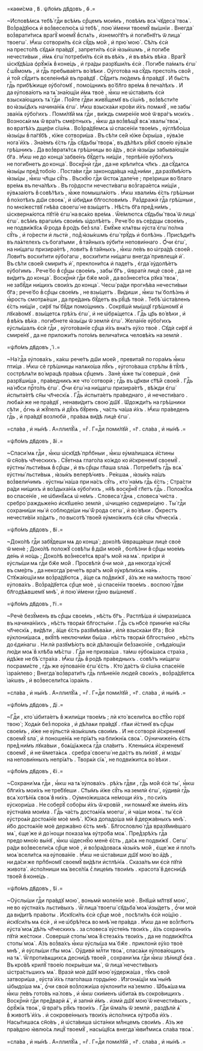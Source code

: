 =каѳи́сма , в҃ . ѱл҃о́мъ дв҃довъ , ѳ҃ .=

~И҆сповѣ́мсѧ тебѣ̀ гдⷭ҇и всѣ́мъ срⷣцемъ мои́мъ , повѣ́мъ всѧ̀ чꙋдеса̀ твоѧ̀ . Воз̾ра́дꙋюсѧ и҆ воз̾веселю́сѧ ѡ҆ тебѣ̀ , пою̀ и҆́мени твоемꙋ̀ вы́шнїи . Внегда̀ воз̾врати́тисѧ врагꙋ̀ моемꙋ̀ в̾спѧ́ть , и҆знемо́гꙋтъ и҆ поги́бнꙋтъ ѿ лица̀ твоегѡ̀ . Ꙗ҆́кѡ сотвори́лъ є҆сѝ сꙋ́дъ мо́й , и҆ прю̀ мою̀ . Сѣ́лъ є҆сѝ на престо́лѣ сꙋдѧ́и пра́вдꙋ , запрети́лъ є҆сѝ ꙗ҆зы́кѡмъ , и҆ поги́бе нечести́выи , и҆́мѧ є҆гѡ̀ потреби́лъ є҆сѝ въ вѣ́къ , и҆ въ вѣ́къ вѣ́ка . Врагꙋ̀ ѡ҆скꙋдѣ́ша ѻ҆рꙋ́жїѧ в̾ коне́цъ , и҆ гра́ды разрꙋши́лъ є҆сѝ . Поги́бе па́мѧть є҆гѡ̀ с̾ шꙋ́момъ , и҆ гдⷭ҇ь пребыва́етъ во́ вѣки . Оу҆гото́ва на сꙋ́дъ престо́лъ сво́й , и҆ то́й сꙋ́дитъ вселе́ннѣй въ пра́вдꙋ . Сꙋ́дитъ лю́демъ в̾ пра́вдꙋ . И҆ бы́сть гдⷭ҇ь прибѣ́жище ᲂу҆бо́гомꙋ , помо́щникъ во́ бл҃го вре́мѧ в̾ печа́лѣхъ . И҆ да ᲂу҆пова́ютъ на тѧ̀ зна́ющїи и҆́мѧ твоѐ , ꙗ҆́кѡ не ѡ҆ста́вилъ є҆сѝ взыска́ющихъ тѧ̀ гдⷭ҇и . По́йте гдⷭ҇ви живꙋ́щемꙋ въ сїѡ́нѣ , воз̾вѣсти́те во ꙗ҆зы́цѣхъ начина́нїѧ є҆гѡ̀ . Ꙗ҆́кѡ взыска́ѧи кро́ви и҆́хъ помѧнꙋ̀ , не забы̀ зва́нїѧ ᲂу҆бо́гихъ . Поми́лꙋй мѧ гдⷭ҇и , ви́ждь смире́нїе моѐ ѿ вра́гъ мои́хъ . Возносѧ́и мѧ ѿ вра́тъ сме́ртныхъ , ꙗ҆́кѡ да воз̾вѣщꙋ̀ всѧ̀ хвалы̀ твоѧ̀ , во вратѣ́хъ дще́ри сїѡ́нѧ . Воз̾ра́дꙋемсѧ ѡ҆ спасе́нїи твое́мъ , ᲂу҆глѣбо́ша ꙗ҆зы́цы в̾ па́гꙋбѣ , ю҆́же сотвори́ша . Въ сѣ́ти се́й ю҆́же с̾кры́ша , ᲂу҆вѧ́зе нога̀ и҆́хъ . Зна́емъ є҆́сть гдⷭ҇ь сꙋдьбы̀ творѧ̀ , въ дѣ́лѣхъ рꙋ́кꙋ свое́ю ᲂу҆вѧ́зе грѣ́шникъ . Да воз̾вратѧ́тсѧ грѣ́шницы во а҆́дъ , всѝ ꙗ҆зы́цы забыва́ющїи бг҃а . Ꙗ҆́кѡ не до конца̀ забве́нъ бꙋ́детъ ни́щїи , терпѣ́нїе ᲂу҆бо́гихъ не поги́бнетъ до конца̀ . Воскрⷭ҇нѝ гдⷭ҇и , да не крѣпи́тсѧ чл҃къ . да сꙋ́дѧтсѧ ꙗ҆зы́цы пред̾ тобо́ю . Поста́ви гдⷭ҇и законода́вца над̾ ни́ми , да разꙋмѣ́ютъ ꙗ҆зы́цы , ꙗ҆́кѡ чл҃цы сꙋ́ть . Въскꙋ́ю гдⷭ҇и ѿстоѧ̀ дале́че ; пре́зриши во́ благо вре́мѧ въ печа́лѣхъ . Въ го́рдости нечести́вагѡ воз̾гара́етсѧ ни́щїи , ᲂу҆вѧза́ютъ в̾ совѣ́тѣхъ , ꙗ҆́же помышлѧ́ютъ . Ꙗ҆́кѡ хвали́мь є҆́сть грѣ́шныи в̾ по́хотѣхъ дш҃и своеѧ̀ , и҆ ѡ҆би́дѧи бл҃гослови́мъ . Раз̾дражѝ гдⷭ҇а грѣ́шныи , по мно́жествꙋ гнѣ́ва своегѡ̀ не взы́щетъ . Нѣ́сть бг҃а пред̾ ни́мъ , ѡ҆сквернѧ́ютсѧ пꙋтїѐ є҆гѡ̀ на всѧ́ко вре́мѧ . Ѿе́млютсѧ сꙋдьбы̀ твоѧ̀ ѿ лица̀ є҆гѡ̀ . всѣ́мъ врагѡ́мъ свои́мъ ѡ҆долѣ́етъ . Рече́ бо въ се́рдцы свое́мъ , не подви́жꙋсѧ ѿ́ рода в̾ ро́дъ без̾ ѕла̀ . Е҆мꙋ́же клѧ́твы ᲂу҆ста̀ є҆гѡ̀ по́лна сꙋ́ть , и҆ го́рести и҆ льстѝ , под̾ ꙗ҆зы́кѡмъ є҆гѡ̀ трꙋ́дъ и҆ болѣ́знь . Присѣди́тъ въ ла́ѧтелехъ съ бога́тыми , в̾ та́йныхъ ᲂу҆би́ти непови́ннаго . Ѻ҆́чи є҆гѡ̀ , на ни́щагѡ призира́етѣ , лови́тъ в̾ та́йныхъ , ꙗ҆́кѡ ле́въ во ѡ҆гра́дѣ свое́й . Лови́тъ восхи́тити ᲂу҆бо́гагѡ , восхи́тити ни́щагѡ внегда̀ привлещѝ и҆̀ . Въ сѣ́ти свое́й смири́тъ и҆̀ , преклони́тсѧ и҆ паде́тъ , є҆гда̀ ᲂу҆долѣ́етъ ᲂу҆бо́гимъ . Рече́ бо в̾ срⷣцы свое́мъ , забы̀ бг҃ъ , ѿвратѝ лицѐ своѐ , да не ви́дитъ до конца̀ . Воскрⷭ҇нѝ гдⷭ҇и бж҃е мо́й , да воз̾несе́тсѧ рꙋка̀ твоѧ̀ , не забꙋ́ди ни́щихъ свои́хъ до конца̀ . Чесѡ̀ ра́ди прогнѣ́ва нечести́выи бг҃а ; рече́ бо в̾ срⷣцы свое́мъ , не взы́щетъ . Ви́диши , ꙗ҆́кѡ ты̀ болѣ́знь и҆ ꙗ҆́рость смотрѧ́еши , да пре́данъ бꙋ́детъ въ рꙋ́цѣ твоѝ . Тебѣ̀ ѡ҆ста́вленъ є҆́сть ни́щїи , си́рꙋ ты̀ бꙋ́ди помо́щникъ . Сокрꙋшѝ мы́шцꙋ грѣ́шномꙋ и҆ лꙋка́вомꙋ . взы́щетсѧ грѣ́хъ є҆гѡ̀ , и҆ не ѡ҆брѧ́щетсѧ . Гдⷭ҇ь цр҃ь во́ вѣки , и҆ в̾ вѣ́къ вѣ́ка . поги́бнете ꙗ҆зы́цы ѿ землѝ є҆гѡ̀ . Жела́нїе ᲂу҆бо́гихъ ᲂу҆слы́шалъ є҆сѝ гдⷭ҇и , ᲂу҆гото́ванїе срⷣца и҆́хъ внѧ́тъ ᲂу҆́хо твоѐ . Сꙋдѝ си́рꙋ и҆ смире́нꙋ , да не приложи́тъ пото́мъ велича́тисѧ человѣ́къ на землѝ .

=ѱл҃о́мъ дв҃довъ , і҃ .=

~На́ гдⷭ҇а ᲂу҆пова́хъ , ка́кѡ рече́тъ дш҃и мое́й , превита́й по гора́мъ ꙗ҆́кѡ пти́ца . Ꙗ҆́кѡ сѐ грѣ́шницы налѧко́ша лꙋ́къ , ᲂу҆гото́ваша стрѣ́лы в̾ тꙋ́лѣ , сострѣлѧ́ти во́ мрацѣ пра́выѧ срⷣцемъ . Занѐ ꙗ҆́же ты̀ совершѝ , ѻ҆нѝ разрꙋши́ша , пра́ведникъ же что̀ сотворѝ ; гдⷭ҇ь въ цр҃кви ст҃ѣ́й свое́й . Гдⷭ҇ь на́ нб҃си прⷭ҇то́лъ є҆гѡ̀ . Ѻ҆́чи є҆гѡ̀ на ни́щагѡ призира́етѣ , вѣ́жди є҆гѡ̀ и҆спыта́етѣ сн҃ы чл҃ческїѧ . Гдⷭ҇ь и҆спыта́етъ пра́веднаго , и҆ нечести́ваго . любѧ́и же не пра́вдꙋ , ненави́дитъ свою̀ дш҃ꙋ . Ѡ҆дожди́тъ на грѣ́шники сѣ́ти , ѻ҆́гнь и҆ жꙋ́пелъ и҆ дꙋ́хъ бꙋ́ренъ , ча́сть ча́ша и҆́хъ . Ꙗ҆́кѡ пра́веденъ гдⷭ҇ь , и҆ пра́вдꙋ возлюбѝ , пра́ваѧ ви́дѣ лицѐ є҆гѡ̀ .

=сла́ва , и҆ ны́нѣ . А҆=ллилꙋ́їѧ , =гⷤ . Г=дⷭ҇и поми́лꙋй , =г҃ . сла́ва , и҆ ны́нѣ .=

=ѱл҃о́мъ дв҃довъ , а҃і .=

~Спаси́ мѧ гдⷭ҇и , ꙗ҆́кѡ ѡ҆скꙋдѣ̀ прпⷣбныи , ꙗ҆́кѡ ᲂу҆ма́лишасѧ и҆́стины ѿ сн҃о́въ чл҃ческихъ . Сꙋ́етнаѧ глаго́ла ко́ждо ко и҆́скренемꙋ своемꙋ̀ . ᲂу҆стны̀ льсти́выѧ в̾ срⷣцы , и҆ въ срⷣцы гл҃аша ѕла́ѧ . Потреби́тъ гдⷭ҇ь всѧ̀ ᲂу҆стны̀ льсти́выѧ , ꙗ҆зы́къ велерѣ́чивъ . Ре́кшаѧ , ꙗ҆зы́къ на́шъ воз̾вели́чимъ . ᲂу҆стны̀ на́ша при на́съ сꙋ́ть , кто̀ на́мъ гдⷭ҇ь є҆́сть ; Стра́сти ра́ди ни́щихъ и҆ воз̾дыха́нїѧ ᲂу҆бо́гихъ , нн҃ѣ воскрⷭ҇нꙋ̀ гл҃етъ гдⷭ҇ь . Положꙋ́сѧ во спасе́нїе , не ѡ҆бинꙋ́ѧсѧ ѡ҆ не́мъ . Словеса̀ гдⷭ҇нѧ , словеса̀ чи́ста . сребро̀ раждьже́но и҆скꙋше́но землѝ , ѡ҆чище́но седмери́цею . Ты̀ гдⷭ҇и сохрани́ши ны̀ и҆ соблюде́ши ны̀ ѿ́ рода сегѡ̀ , и҆ во́ вѣки . Ѻ҆́крестъ нечести́вїи хо́дѧтъ , по высотѣ̀ твое́й ᲂу҆мно́жилъ є҆сѝ сн҃ы чл҃ческїѧ .

=ѱл҃о́мъ дв҃довъ , в҃і .=

~Доко́лѣ гдⷭ҇и забꙋ́деши мѧ до конца̀ ; доко́лѣ ѿвраща́еши лицѐ своѐ ѿ менѐ ; Доко́лѣ положꙋ̀ совѣ́ты в̾ дш҃и мое́й , болѣ́зни в̾ срⷣцы мое́мъ де́нь и҆ но́щь ; Доко́лѣ воз̾несе́тсѧ вра́гъ мо́й на мѧ̀ . при́зри и҆ ᲂу҆слы́ши мѧ гдⷭ҇и бж҃е мо́й . Просвѣтѝ ѻ҆́чи моѝ , да некогда̀ ᲂу҆снꙋ̀ въ сме́рть , да некогда̀ рече́тъ вра́гъ мо́й ᲂу҆крѣпи́хсѧ на́нь . Стꙋжа́ющїи ми воз̾ра́дꙋютсѧ , а҆́ще сѧ под̾ви́жꙋ , а҆́зъ же на ми́лость твою̀ ᲂу҆пова́хъ . Воз̾ра́дꙋетсѧ срⷣце моѐ , ѡ҆ спасе́нїи твое́мъ . воспою̀ гдⷭ҇ви бл҃годѣ́ѧвшемꙋ мнѣ̀ , и҆ пою̀ и҆́мени гдⷭ҇ню вы́шнемꙋ .

=ѱл҃о́мъ дв҃довъ , г҃і .=

~Речѐ безꙋ́менъ въ срⷣцы свое́мъ , нѣ́сть бг҃ъ . Растлѣ́ша и҆ ѡ҆мрази́шасѧ въ начина́нїихъ , нѣ́сть творѧ́и бл҃госты́ни . Гдⷭ҇ь съ нб҃сѐ прини́че на́ сн҃ы чл҃ческїѧ , ви́дѣти , а҆́ще є҆́сть разꙋмѣва́ѧи , и҆лѝ взыска́ѧи бг҃а ; Всѝ ᲂу҆клони́шасѧ , вкꙋ́пѣ неключи́ми бы́ша . нѣ́сть творѧ́и бл҃госты́ню , нѣ́сть до є҆ди́нагѡ . Ни лѝ разꙋмѣ́ютъ всѝ дѣ́лающїи без̾зако́нїе , снѣда́ющїи лю́ди моѧ̀ в̾ хлѣ́ба мѣ́стѡ . Гдⷭ҇а не призва́ша . та́мѡ ᲂу҆боѧ́шасѧ стра́ха , и҆дѣ́же не бѣ̀ стра́ха . Ꙗ҆́кѡ гдⷭ҇ь в̾ ро́дѣ пра́ведныхъ . совѣ́тъ ни́щагѡ посрами́сте , гдⷭ҇ь же ᲂу҆пова́нїе є҆гѡ̀ є҆́сть . Кто̀ да́стъ ѿ сїѡ́на спасе́нїе і҆зра́илево ; Внегда̀ воз̾врати́тъ гдⷭ҇ь плѣне́нїе люде́й свои́хъ , воз̾ра́дꙋетсѧ і҆а́кѡвъ , и҆ воз̾весели́тсѧ і҆зра́иль .

=сла́ва , и҆ ны́нѣ . А҆=ллилꙋ́їѧ , =гⷤ . Г=дⷭ҇и поми́лꙋй , =г҃ . сла́ва , и҆ ны́нѣ .=

=ѱл҃о́мъ дв҃довъ , д҃і .=

~Гдⷭ҇и , кто̀ ѡ҆бита́етъ в̾ жили́щи твое́мъ ; лѝ кто̀ всели́тсѧ во ст҃ꙋ́ю го́рꙋ твою̀ ; Ходѧ́и без̾ поро́ка , и҆ дѣ́лаѧи пра́вдꙋ . гл҃ѧи и҆́стинꙋ въ срⷣцы свое́мъ , и҆́же не ᲂу҆льстѝ ꙗ҆зы́кѡмъ свои́мъ . И҆ не сотворѝ и҆́скренемꙋ своемꙋ̀ ѕла̀ , и҆ поноше́нїѧ не прїѧ́тъ на бли́жнїѧ своѧ̀ . Оу҆ничиже́нъ є҆́сть пред̾ ни́мъ лꙋка́выи , боѧ́щїѧжесѧ гдⷭ҇а сла́витъ . Клены́исѧ и҆́скренемꙋ своемꙋ̀ , и҆ не ѿмета́ѧсѧ . сребра̀ своегѡ̀ не да́стъ въ ли́хвꙋ , и҆ мзды̀ на непови́нныхъ непрїѧ́тъ . Творѧ́и сїѧ̀ , не подви́житсѧ во́ вѣки .

=ѱл҃о́мъ дв҃довъ , є҃і .=

~Сохрани́ мѧ гдⷭ҇и , ꙗ҆́кѡ на тѧ̀ ᲂу҆пова́хъ . рѣ́хъ гдⷭ҇ви , гдⷭ҇ь мо́й є҆сѝ ты̀ , ꙗ҆́кѡ бл҃ги́хъ мои́хъ не тре́бꙋеши . Ст҃ы́мъ и҆́же сꙋ́ть на землѝ є҆гѡ̀ , ᲂу҆дивѝ гдⷭ҇ь всѧ̀ хотѣ́нїѧ своѧ̀ в̾ ни́хъ . Оу҆мно́жишасѧ не́мощи и҆́хъ , по си́хъ ᲂу҆скори́ша . Не соберꙋ̀ собо́ры и҆́хъ ѿ крові́й , ни помѧнꙋ́ же и҆ме́нъ и҆́хъ ᲂу҆стна́ма мои́ма . Гдⷭ҇ь ча́сть достоѧ́нїѧ моегѡ̀ , и҆ ча́ши моеѧ̀ . ты̀ є҆сѝ ᲂу҆строѧ́и достоѧ́нїе моѐ мнѣ̀ . Ю҆́жа допадо́ша мѝ в̾ держа́вныхъ мнѣ̀ . и҆́бо достоѧ́нїе моѐ держа́вно є҆́сть мнѣ̀ . Бл҃гословлю̀ гдⷭ҇а вразꙋми́вшаго мѧ̀ , є҆ще́ же и҆ до́ нощи показа́ мѧ ᲂу҆тро́ба моѧ̀ . Пред̾зрѣ́хъ гдⷭ҇а предо мно́ю вы́нꙋ , ꙗ҆́кѡ ѡ҆деснꙋ́ю менѐ є҆́сть , да́сѧ не подви́жꙋ . Сегѡ̀ ра́ди воз̾весели́сѧ срⷣце моѐ , и҆ воз̾ра́довасѧ ꙗ҆зы́къ мо́й , є҆ще́ же и҆ пло́ть моѧ̀ всели́тсѧ на ᲂу҆пова́нїе . Ꙗ҆́кѡ не ѡ҆ста́виши дш҃ꙋ мою̀ во а҆́дѣ , ни да́си же прпⷣбномꙋ своемꙋ̀ ви́дѣти и҆стлѣ́нїѧ . Сказа́лъ ми є҆сѝ пꙋтѝ живота̀ . и҆спо́лниши мѧ̀ весе́лїѧ с̾ лице́мъ твои́мъ . красота̀ в̾ десни́цѣ твое́й в̾ коне́цъ .

=ѱл҃о́мъ дв҃довъ , ѕ҃і .=

~Оу҆слы́ши гдⷭ҇и пра́вдꙋ мою̀ , воньмѝ моле́нїе моѐ . Внꙋшѝ мл҃твꙋ мою̀ , не во ᲂу҆стна́хъ льсти́выхъ . Ѿ лица̀ твоегѡ̀ сꙋдьба̀ моѧ̀ и҆зы́детъ , ѻ҆́чи моѝ да ви́дитѣ пра́воты . И҆скꙋси́лъ є҆сѝ срⷣце моѐ , посѣти́лъ є҆сѝ но́щїю . и҆скꙋси́лъ мѧ є҆сѝ , и҆ не ѡ҆брѣ́тесѧ во мнѣ̀ не пра́вда . Ꙗ҆́кѡ да не воз̾гл҃ютъ ᲂу҆ста̀ моѧ̀ дѣ́лъ чл҃ческихъ . за словеса̀ ᲂу҆сте́нъ твои́хъ , а҆́зъ сохрани́хъ пꙋтѝ же́стоки . Совершѝ стопы̀ моѧ̀ в̾ стезѧ́хъ твои́хъ , да не подви́жꙋтсѧ стопы̀ моѧ̀ . А҆́зъ воз̾ва́хъ ꙗ҆́кѡ ᲂу҆слы́ша мѧ̀ бж҃е . приклонѝ ᲂу҆́хо твоѐ мнѣ̀ , и҆ ᲂу҆слы́ши гл҃ы моѧ̀ . Оу҆дивѝ млⷭ҇ти твоѧ̀ , спаса́ѧи ᲂу҆пова́ющихъ на тѧ̀ . Ѿ проти́вѧщихсѧ десни́цѣ твое́й , сохрани́ мѧ гдⷭ҇и ꙗ҆́кѡ зѣ́ницꙋ ѻ҆́ка . Въ кро́вѣ крилꙋ̀ твое́ю покры́еши мѧ̀ , ѿ лица̀ нечести́выхъ ѡ҆стра́стьшихъ мѧ̀ . Вразѝ моѝ дш҃ꙋ мою̀ ᲂу҆держа́ша , тꙋ́къ сво́й затвори́ша , ᲂу҆ста̀ и҆́хъ глаго́лаша горды́ню . И҆згонѧ́щїи мѧ̀ ны́нѣ ѡ҆быдо́ша мѧ̀ , ѻ҆́чи своѝ воз̾ложи́ша ᲂу҆клони́ти на́ землю . Ѡ҆бьѧ́ша мѧ ꙗ҆́кѡ ле́въ гото́въ на́ ловъ , и҆ ꙗ҆́кѡ ски́менъ ѡ҆бита́ѧ въ сокро́вищихъ . Воскрⷭ҇нѝ гдⷭ҇и пред̾варѝ ѧ҆̀ , и҆ запнѝ и҆́мъ . и҆змѝ дш҃ꙋ мою̀ ѿ нечести́выхъ , ѻ҆рꙋ́жїѧ твоѧ̀ , ѿ вра́гъ рꙋ́къ твои́хъ . Гдⷭ҇и ѿма́ль ѿ землѝ , раздѣлѝ ѧ҆̀ в̾ животѣ̀ и҆́хъ . и҆ сокрове́нныхъ твои́хъ и҆спо́лнисѧ ᲂу҆тро́ба и҆́хъ . Насы́тишасѧ сн҃о́въ , и҆ ѡ҆ста́виша ѡ҆ста́нки млⷣнцемъ свои́мъ . А҆́зъ же пра́вдою ꙗ҆влю́сѧ лицꙋ̀ твоемꙋ̀ , насы́щꙋсѧ внегда̀ ꙗ҆ви́т̾мисѧ сла́ва твоѧ̀ .

=сла́ва , и҆ ны́нѣ . А҆=ллилꙋ́їѧ , =гⷤ . Г=дⷭ҇и поми́лꙋй , =г҃ . сла́ва , и҆ ны́нѣ .=


